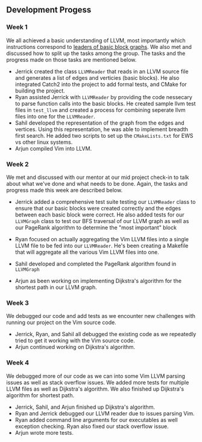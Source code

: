 ## Development Progess
### Week 1
We all achieved a basic understanding of LLVM, most importantly which instructions correspond to [leaders of basic block graphs](https://en.wikipedia.org/wiki/Basic_block#Creation_algorithm). We also met and discussed how to split up the tasks among the group. The tasks and the progress made on those tasks are mentioned below.
 - Jerrick created the class `LLVMReader` that reads in an LLVM source file and generates a list of edges and verticies (basic blocks). He also integrated Catch2 into the project to add formal tests, and CMake for building the project.
 - Ryan assisted Jerrick with `LLVMReader` by providing the code nessecary to parse function calls into the basic blocks. He created sample llvm test files in `test_llvm` and created a process for combining seperate llvm files into one for the `LLVMReader`.
- Sahil developed the representation of the graph from the edges and vertices. Using this representation, he was able to implement breadth first search. He added two scripts to set up the `CMakeLists.txt` for EWS vs other linux systems.
- Arjun compiled Vim into LLVM.

### Week 2
We met and discussed with our mentor at our mid project check-in to talk about 
what we've done and what needs to be done. Again, the tasks and progress made this week are described below.

- Jerrick added a comprehensive test suite 
testing our ```LLVMReader``` class to ensure that our basic 
blocks were created correctly and the edges between each 
basic block were correct. He also added tests for our ```LLVMGraph``` class 
to test our BFS traversal of our LLVM graph as well as our PageRank 
algorithm to determine the "most important" block

- Ryan focused on actually aggregating the Vim LLVM files into a single LLVM file to be fed into our `LLVMReader`. He's been creating a Makefile that will aggregate all the various Vim LLVM files into one. 

- Sahil developed and completed the PageRank algorithm found in `LLVMGraph`

- Arjun as been working on implementing Dijkstra's algorithm for the shortest path in our LLVM graph.

### Week 3
We debugged our code and add tests as we encounter new challenges with running our project on the Vim source code.
- Jerrick, Ryan, and Sahil all debugged the existing code as we repeatedly tried to get it working with the Vim source code.
- Arjun continued working on Dijkstra's algorithm.

### Week 4
We debugged more of our code as we can into some Vim LLVM parsing issues 
as well as stack overflow issues. We added more tests for 
multiple LLVM files as well as Dijkstra's algorithm. We also finished up Dijkstra's algorithm for shortest path.

- Jerrick, Sahil, and Arjun finished up Dijkstra's algorithm.
- Ryan and Jerrick debugged our LLVM reader due to issues parsing Vim.
- Ryan added command line arguments for our executables as 
  well exception checking. Ryan also fixed our stack overflow issue. 
- Arjun wrote more tests.
